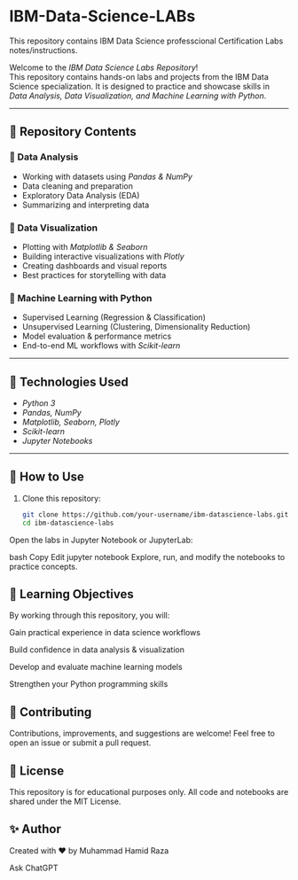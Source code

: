 # IBM-Data-Science-LABs
This repository contains IBM Data Science professcional Certification Labs notes/instructions.

Welcome to the *IBM Data Science Labs Repository*!  
This repository contains hands-on labs and projects from the IBM Data Science specialization. It is designed to practice and showcase skills in *Data Analysis, Data Visualization, and Machine Learning with Python*.

---

## 📂 Repository Contents

### 🔹 Data Analysis
- Working with datasets using *Pandas & NumPy*  
- Data cleaning and preparation  
- Exploratory Data Analysis (EDA)  
- Summarizing and interpreting data  

### 🔹 Data Visualization
- Plotting with *Matplotlib & Seaborn*  
- Building interactive visualizations with *Plotly*  
- Creating dashboards and visual reports  
- Best practices for storytelling with data  

### 🔹 Machine Learning with Python
- Supervised Learning (Regression & Classification)  
- Unsupervised Learning (Clustering, Dimensionality Reduction)  
- Model evaluation & performance metrics  
- End-to-end ML workflows with *Scikit-learn*  

---

## 🚀 Technologies Used
- *Python 3*  
- *Pandas, NumPy*  
- *Matplotlib, Seaborn, Plotly*  
- *Scikit-learn*  
- *Jupyter Notebooks*  

---

## 📖 How to Use
1. Clone this repository:  
   ```bash
   git clone https://github.com/your-username/ibm-datascience-labs.git
   cd ibm-datascience-labs
Open the labs in Jupyter Notebook or JupyterLab:

bash
Copy
Edit
jupyter notebook
Explore, run, and modify the notebooks to practice concepts.

## 🎯 Learning Objectives
By working through this repository, you will:

Gain practical experience in data science workflows

Build confidence in data analysis & visualization

Develop and evaluate machine learning models

Strengthen your Python programming skills

## 🤝 Contributing
Contributions, improvements, and suggestions are welcome!
Feel free to open an issue or submit a pull request.

## 📜 License
This repository is for educational purposes only.
All code and notebooks are shared under the MIT License.

## ✨ Author
Created with ❤ by Muhammad Hamid Raza








Ask ChatGPT
